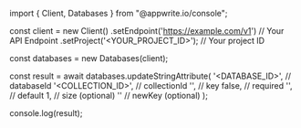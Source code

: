 import { Client, Databases } from "@appwrite.io/console";

const client = new Client()
    .setEndpoint('https://example.com/v1') // Your API Endpoint
    .setProject('<YOUR_PROJECT_ID>'); // Your project ID

const databases = new Databases(client);

const result = await databases.updateStringAttribute(
    '<DATABASE_ID>', // databaseId
    '<COLLECTION_ID>', // collectionId
    '', // key
    false, // required
    '<DEFAULT>', // default
    1, // size (optional)
    '' // newKey (optional)
);

console.log(result);

